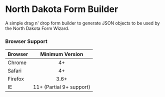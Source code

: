 # North Dakota Form Builder
A simple drag n' drop form builder to generate JSON objects to be used by the North Dakota Form Wizard.

### Browser Support
| Browser       | Minimum Version |
| ------------- |:---------------:|
| Chrome        | 4+              |
| Safari        | 4+              |
| Firefox       | 3.6+            |
| IE            | 11+ (Partial 9+ support)|
